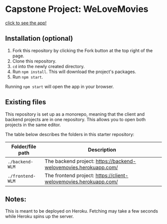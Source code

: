 # Capstone Project: WeLoveMovies
[click to see the app!](https://client-welovemovies.herokuapp.com/)


## Installation (optional)

1. Fork this repository by clicking the Fork button at the top right of the page.
2. Clone this repository.
3. `cd` into the newly created directory.
4.  Run `npm install`. This will download the project's packages.
5.  Run `npm start`.

Running `npm start` will open the app in your browser.

## Existing files

This repository is set up as a monorepo, meaning that the client and backend projects are in one repository. This allows you to open both projects in the same editor.

The table below describes the folders in this starter repository:

| Folder/file path | Description                                                      |
| ---------------- | ---------------------------------------------------------------- |
| `./backend-WLM`  | The backend project: https://backend-welovemovies.herokuapp.com/ |
| `./frontend-WLM` | The frontend project: https://client-welovemovies.herokuapp.com/ |


## Notes:

This is meant to be deployed on Heroku. Fetching may take a few seconds while Heroku spins up the server.
